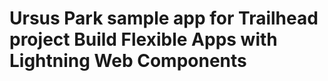 # Ursus Park sample app for Trailhead project Build Flexible Apps with Lightning Web Components





